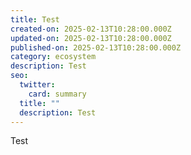 ```yaml
---
title: Test
created-on: 2025-02-13T10:28:00.000Z
updated-on: 2025-02-13T10:28:00.000Z
published-on: 2025-02-13T10:28:00.000Z
category: ecosystem
description: Test
seo:
  twitter:
    card: summary
  title: ""
  description: Test
---
```

Test
